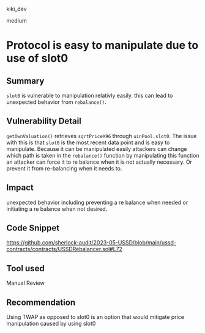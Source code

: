 kiki_dev

medium

# Protocol is easy to manipulate due to use of slot0

## Summary
`slot0` is vulnerable to manipulation relativly easily. this can lead to unexpected behavior from  `rebalance()`.

## Vulnerability Detail
`getOwnValuation()` retrieves `sqrtPriceX96` through `uinPool.slot0`. The issue with this is that `slot0` is the most recent data point and is easy to manipulate. Because it can be manipulated easily attackers can change which path is taken in the `rebalance()` function by manipulating this function an attacker can force it to re balance when it is not actually necessary. Or prevent it from re-balancing when it needs to. 

## Impact
unexpected behavior including preventing a re balance when needed or initiating a re balance when not desired. 

## Code Snippet
https://github.com/sherlock-audit/2023-05-USSD/blob/main/ussd-contracts/contracts/USSDRebalancer.sol#L72
## Tool used

Manual Review

## Recommendation
Using TWAP as opposed to slot0 is an option that would mitigate price manipulation caused by using slot0